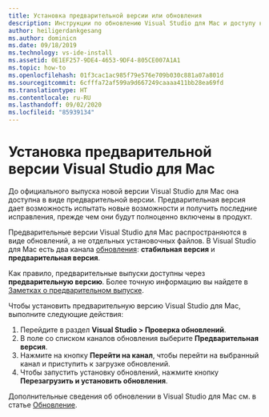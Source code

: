 ```yaml
---
title: Установка предварительной версии или обновления
description: Инструкции по обновлению Visual Studio для Mac и доступу к выпускам предварительной версии, включая предварительную версию Visual Studio 2019 для Mac.
author: heiligerdankgesang
ms.author: dominicn
ms.date: 09/18/2019
ms.technology: vs-ide-install
ms.assetid: 0E1EF257-9DE4-4653-9DF4-805CE007A1A1
ms.topic: how-to
ms.openlocfilehash: 01f3cac1ac985f79e576e709b030c881a07a801d
ms.sourcegitcommit: 6cfffa72af599a9d667249caaaa411bb28ea69fd
ms.translationtype: HT
ms.contentlocale: ru-RU
ms.lasthandoff: 09/02/2020
ms.locfileid: "85939134"
---
```

# <a name="install-a-preview-version-of-visual-studio-for-mac"></a>Установка предварительной версии Visual Studio для Mac

До официального выпуска новой версии Visual Studio для Mac она доступна в виде предварительной версии. Предварительная версия дает возможность испытать новые возможности и получить последние исправления, прежде чем они будут полноценно включены в продукт.

Предварительные версии Visual Studio для Mac распространяются в виде обновлений, а не отдельных установочных файлов. В Visual Studio для Mac есть два канала [обновления](update.md): **стабильная версия** и  **предварительная версия**.

Как правило, предварительные выпуски доступны через **предварительную версию**. Более точную информацию вы найдете в [Заметках о предварительном выпуске](/visualstudio/releasenotes/vs2019-mac-preview-relnotes).

Чтобы установить предварительную версию Visual Studio для Mac, выполните следующие действия:

1. Перейдите в раздел **Visual Studio > Проверка обновлений**.
2. В поле со списком каналов обновления выберите **Предварительная версия**.
3. Нажмите на кнопку **Перейти на канал**, чтобы перейти на выбранный канал и приступить к загрузке обновлений.
4. Чтобы запустить установку обновлений, нажмите кнопку **Перезагрузить и установить обновления**.

Дополнительные сведения об обновлении в Visual Studio для Mac см. в статье [Обновление](update.md).
